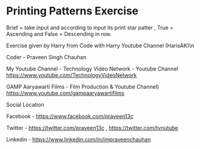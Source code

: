 # Printing Patterns Exercise

Brief = take input and according to input its print star patter , True = Ascending and False = Descending  in row. 

Exercise given by Harry from Code with Harry Youtube Channel (HarisAK)\n

Coder - Praveen Singh Chauhan 

My Youtube Channel - 
Technology Video Network - Youtube Channel https://www.youtube.com/TechnologyVideoNetwork 

GAMP Aaryawarti Films - Film Production & Youtube Channel)  https://www.youtube.com/gampaaryawartifilms

Social Location 

Facebook - https://www.facebook.com/praveen13c

Twitter - https://twitter.com/praveen13c , https://twitter.com/tvnutube

Linkedin -  https://www.linkedin.com/in/impraveenchauhan
